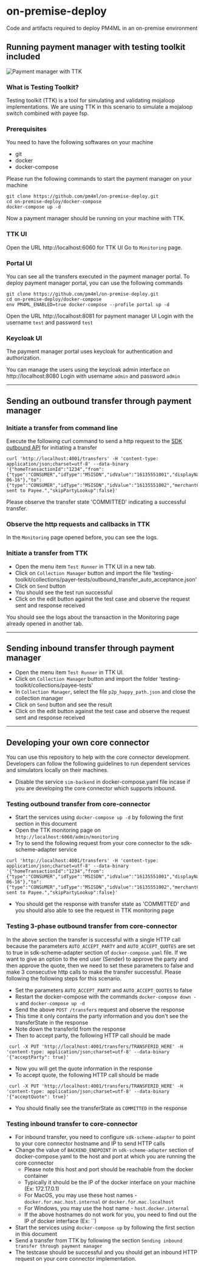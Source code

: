 # on-premise-deploy
Code and artifacts required to deploy PM4ML in an on-premise environment

## Running payment manager with testing toolkit included

![Payment manager with TTK](/assets/images/ttk-scenario1.png)

### What is Testing Toolkit?

Testing toolkit (TTK) is a tool for simulating and validating mojaloop implementations. We are using TTK in this scenario to simulate a mojaloop switch combined with payee fsp.

### Prerequisites

You need to have the following softwares on your machine
* git
* docker
* docker-compose

Please run the following commands to start the payment manager on your machine
```
git clone https://github.com/pm4ml/on-premise-deploy.git
cd on-premise-deploy/docker-compose
docker-compose up -d
```

Now a payment manager should be running on your machine with TTK.

### TTK UI

Open the URL http://localhost:6060 for TTK UI
Go to `Monitoring` page.

### Portal UI

You can see all the transfers executed in the payment manager portal.
To deploy payment manager portal, you can use the following commands
```
git clone https://github.com/pm4ml/on-premise-deploy.git
cd on-premise-deploy/docker-compose
env PM4ML_ENABLED=true docker-compose --profile portal up -d
```

Open the URL http://localhost:8081 for payment manager UI
Login with the username `test` and password `test`

### Keycloak UI

The payment manager portal uses keycloak for authentication and authorization.

You can manage the users using the keycloak admin interface on http://localhost:8080
Login with username `admin` and password `admin`

---

## Sending an outbound transfer through payment manager

### Initiate a transfer from command line

Execute the following curl command to send a http request to the [SDK outbound API](https://github.com/mojaloop/api-snippets/blob/main/docs/sdk-scheme-adapter-outbound-v2_1_0-openapi3-snippets.yaml) for initiating a transfer

```
curl 'http://localhost:4001/transfers' -H 'content-type: application/json;charset=utf-8' --data-binary '{"homeTransactionId":"1234","from":{"type":"CONSUMER","idType":"MSISDN","idValue":"16135551001","displayName":"string","firstName":"Henrik","middleName":"Johannes","lastName":"Karlsson","dateOfBirth":"1966-06-16"},"to":{"type":"CONSUMER","idType":"MSISDN","idValue":"16135551002","merchantClassificationCode":123},"amountType":"SEND","currency":"EUR","amount":"10","transactionType":"TRANSFER","note":"Note sent to Payee.","skipPartyLookup":false}'
```

Please observe the transfer state 'COMMITTED' indicating a successful transfer.

### Observe the http requests and callbacks in TTK

In the `Monitoring` page opened before, you can see the logs.

### Initiate a transfer from TTK

* Open the menu item `Test Runner` in TTK UI in a new tab.
* Click on `Collection Manager` button and import the file 'testing-toolkit/collections/payer-tests/outbound_transfer_auto_acceptance.json'
* Click on `Send` button
* You should see the test run successful
* Click on the edit button against the test case and observe the request sent and response received

You should see the logs about the transaction in the Monitoring page already opened in another tab.

---

## Sending inbound transfer through payment manager

* Open the menu item `Test Runner` in TTK UI.
* Click on `Collection Manager` button and import the folder 'testing-toolkit/collections/payee-tests'
* In `Collection Manager`, select the file `p2p_happy_path.json` and close the collection manager
* Click on `Send` button and see the result
* Click on the edit button against the test case and observe the request sent and response received

---

## Developing your own core connector

You can use this repository to help with the core connector development.
Developers can follow the following guidelines to run dependent services and simulators locally on their machines.

- Disable the service `sim-backend` in docker-compose.yaml file incase if you are developing the core connector which supports inbound.

### Testing outbound transfer from core-connector

- Start the services using `docker-compose up -d` by following the first section in this document
- Open the TTK monitoring page on `http://localhost:6060/admin/monitoring`
- Try to send the following request from your core connector to the sdk-scheme-adapter service
```
curl 'http://localhost:4001/transfers' -H 'content-type: application/json;charset=utf-8' --data-binary '{"homeTransactionId":"1234","from":{"type":"CONSUMER","idType":"MSISDN","idValue":"16135551001","displayName":"string","firstName":"Henrik","middleName":"Johannes","lastName":"Karlsson","dateOfBirth":"1966-06-16"},"to":{"type":"CONSUMER","idType":"MSISDN","idValue":"16135551002","merchantClassificationCode":123},"amountType":"SEND","currency":"EUR","amount":"10","transactionType":"TRANSFER","note":"Note sent to Payee.","skipPartyLookup":false}'
```
- You should get the response with transfer state as 'COMMITTED' and you should also able to see the request in TTK monitoring page

### Testing 3-phase outbound transfer from core-connector

In the above section the transfer is successful with a single HTTP call because the parameters `AUTO_ACCEPT_PARTY` and `AUTO_ACCEPT_QUOTES` are set to true in sdk-scheme-adapter section of `docker-compose.yaml` file.
If we want to give an option to the end user (Sender) to approve the party and then approve the quote, then we need to set these parameters to false and make 3 consecutive http calls to make the transfer successful. Please following the following steps for this scenario.
- Set the parameters `AUTO_ACCEPT_PARTY` and `AUTO_ACCEPT_QUOTES` to false
- Restart the docker-compose with the commands `docker-compose down -v` and `docker-compose up -d`
- Send the above `POST /transfers` request and observe the response
- This time it only contains the party information and you don't see the transferState in the response
- Note down the transferId from the response
- Then to accept party, the following HTTP call should be made
```
 curl -X PUT 'http://localhost:4001/transfers/TRANSFERID_HERE' -H 'content-type: application/json;charset=utf-8' --data-binary '{"acceptParty": true}'
```
- Now you will get the quote information in the response
- To accept quote, the following HTTP call should be made
```
 curl -X PUT 'http://localhost:4001/transfers/TRANSFERID_HERE' -H 'content-type: application/json;charset=utf-8' --data-binary '{"acceptQuote": true}'
```
- You should finally see the transferState as `COMMITTED` in the response


### Testing inbound transfer to core-connector

- For inbound transfer, you need to configure `sdk-scheme-adapter` to point to your core connector hostname and IP to send HTTP calls
- Change the value of `BACKEND_ENDPOINT` in `sdk-scheme-adapter` section of docker-compose.yaml to the host and port at which you are running the core connector
  - Please note this host and port should be reachable from the docker container
  - Typically it should be the IP of the docker interface on your machine (Ex: 172.17.0.1)
  - For MacOS, you may use these host names - `docker.for.mac.host.internal` or `docker.for.mac.localhost`
  - For Windows, you may use the host name - `host.docker.internal`
  - If the above hostnames do not work for you, you need to find out the IP of docker interface (Ex: ``)
- Start the services using `docker-compose up` by following the first section in this document
- Send a transfer from TTK by following the section `Sending inbound transfer through payment manager`
- The testcase should be successful and you should get an inbound HTTP request on your core connector implementation.
